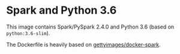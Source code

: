 # Spark and Python 3.6

This image contains Spark/PySpark 2.4.0 and Python 3.6 (based on `python:3.6-slim`).

The Dockerfile is heavily based on [gettyimages/docker-spark](https://github.com/gettyimages/docker-spark/tree/2.2.1-hadoop-2.8).
